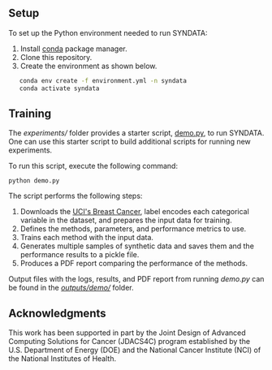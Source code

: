 ## Setup

To set up the Python environment needed to run SYNDATA:
1. Install [conda](https://docs.conda.io/en/latest/) package manager. 
2. Clone this repository. 
3. Create the environment as shown below.

```bash
   conda env create -f environment.yml -n syndata
   conda activate syndata
```

## Training

The *experiments/* folder provides a starter script, [demo.py](https://github.com/CBIIT/NCI-DOE-Collab-Pilot3-SYNDATA/blob/main/experiments/demo.py), to run SYNDATA. One can use this starter script to build additional scripts for running new experiments.

To run this script, execute the following command: 

```
python demo.py
```

The script performs the following steps: 

1) Downloads the [UCI's Breast Cancer](https://archive.ics.uci.edu/ml/datasets/Breast+Cancer), label encodes each categorical variable in the dataset, and prepares the input data for training.
2) Defines the methods, parameters, and performance metrics to use.
3) Trains each method with the input data.
4) Generates multiple samples of synthetic data and saves them and the performance results to a pickle file.
5) Produces a PDF report comparing the performance of the methods. 

Output files with the logs, results, and PDF report from running *demo.py* can be found in the [*outputs/demo/*](https://github.com/CBIIT/NCI-DOE-Collab-Pilot3-SYNDATA/tree/main/outputs/demo) folder.

## Acknowledgments
   
This work has been supported in part by the Joint Design of Advanced Computing Solutions for Cancer (JDACS4C) program established by the U.S. Department of Energy (DOE) and the National Cancer Institute (NCI) of the National Institutes of Health.
